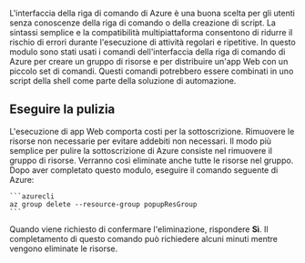 L'interfaccia della riga di comando di Azure è una buona scelta per gli utenti senza conoscenze della riga di comando o della creazione di script. La sintassi semplice e la compatibilità multipiattaforma consentono di ridurre il rischio di errori durante l'esecuzione di attività regolari e ripetitive. In questo modulo sono stati usati i comandi dell'interfaccia della riga di comando di Azure per creare un gruppo di risorse e per distribuire un'app Web con un piccolo set di comandi. Questi comandi potrebbero essere combinati in uno script della shell come parte della soluzione di automazione. 

## <a name="cleanup"></a>Eseguire la pulizia

L'esecuzione di app Web comporta costi per la sottoscrizione. Rimuovere le risorse non necessarie per evitare addebiti non necessari. Il modo più semplice per pulire la sottoscrizione di Azure consiste nel rimuovere il gruppo di risorse. Verranno così eliminate anche tutte le risorse nel gruppo. Dopo aver completato questo modulo, eseguire il comando seguente di Azure:

    ```azurecli
    az group delete --resource-group popupResGroup
    ```

Quando viene richiesto di confermare l'eliminazione, rispondere **Sì**. Il completamento di questo comando può richiedere alcuni minuti mentre vengono eliminate le risorse. 